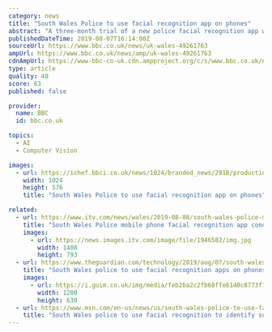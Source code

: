 ```yaml
---
category: news
title: "South Wales Police to use facial recognition app on phones"
abstract: "A three-month trial of a new police facial recognition app which prompted a legal challenge will get under way this month. South Wales Police has said it will give 50 officers the app. The force's use of facial recognition technology prompted a legal ..."
publishedDateTime: 2019-08-07T16:14:00Z
sourceUrl: https://www.bbc.co.uk/news/uk-wales-49261763
ampUrl: https://www.bbc.co.uk/news/amp/uk-wales-49261763
cdnAmpUrl: https://www-bbc-co-uk.cdn.ampproject.org/c/s/www.bbc.co.uk/news/amp/uk-wales-49261763
type: article
quality: 48
score: 63
published: false

provider:
  name: BBC
  id: bbc.co.uk

topics:
  - AI
  - Computer Vision

images:
  - url: https://ichef.bbci.co.uk/news/1024/branded_news/291B/production/_107032501_afrcolmanswpolicewsvan.jpg
    width: 1024
    height: 576
    title: "South Wales Police to use facial recognition app on phones"

related:
  - url: https://www.itv.com/news/wales/2019-08-08/south-wales-police-mobile-phone-facial-recognition-app-condemned/
    title: "South Wales Police mobile phone facial recognition app condemned"
    images:
      - url: https://news.images.itv.com/image/file/1946582/img.jpg
        width: 1408
        height: 793
  - url: https://www.theguardian.com/technology/2019/aug/07/south-wales-police-to-use-facial-recognition-to-identify-suspects
    title: "South Wales police to use facial recognition apps on phones"
    images:
      - url: https://i.guim.co.uk/img/media/feb2ba2c2fb68ffe6140c8773f1754fca8bd922d/0_0_6708_4025/master/6708.jpg?width=1200&height=630&quality=85&auto=format&fit=crop&overlay-align=bottom%2Cleft&overlay-width=100p&overlay-base64=L2ltZy9zdGF0aWMvb3ZlcmxheXMvdGctZGVmYXVsdC5wbmc&enable=upscale&s=fdcdeb3a574beb9ec4e760dc8e4f23ef
        width: 1200
        height: 630
  - url: https://www.msn.com/en-us/news/us/south-wales-police-to-use-facial-recognition-to-identify-suspects/ar-AAFu83j
    title: "South Wales police to use facial recognition to identify suspects"
---
```

